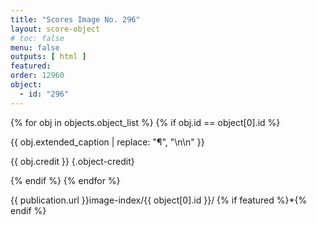 ```yaml
---
title: "Scores Image No. 296"
layout: score-object
# toc: false
menu: false
outputs: [ html ]
featured: 
order: 12960
object:
  - id: "296"
---
```


{% for obj in objects.object_list %}
{% if obj.id == object[0].id %}

{{ obj.extended_caption | replace: "¶", "\n\n" }}

{{ obj.credit }} {.object-credit}

{% endif %}
{% endfor %}

<div class="object-credit object-url is-print-only">

{{ publication.url }}image-index/{{ object[0].id }}/ {% if featured %}*{% endif %}

</div>
